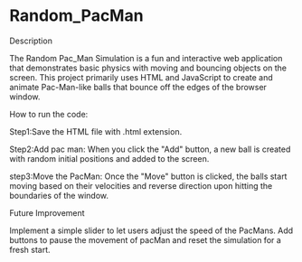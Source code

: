 # Random_PacMan

Description

The Random Pac_Man Simulation is a fun and interactive web application that demonstrates basic physics with moving and bouncing objects on the screen. This project primarily uses HTML and JavaScript to create and animate Pac-Man-like balls that bounce off the edges of the browser window.

How to run the code:

Step1:Save the HTML file with .html extension.

Step2:Add pac man: When you click the "Add" button, a new ball is created with random initial positions and added to the screen.

step3:Move the PacMan: Once the "Move" button is clicked, the balls start moving based on their velocities and reverse direction upon hitting the boundaries of the window.

Future Improvement

  Implement a simple slider to let users adjust the speed of the PacMans. Add buttons to pause the movement of pacMan and reset the simulation for a fresh start.
